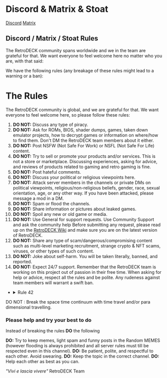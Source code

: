 # Discord & Matrix & Stoat

[Discord](https://discord.gg/WDc5C9YWMx)
[Matrix](https://matrix.to/#/#retrodeck:matrix.org)<br/>

## Discord / Matrix / Stoat Rules

The RetroDECK community spans worldwide and we in the team are grateful for that. We want everyone to feel welcome here no matter who you are, with that said:

We have the following rules (any breakage of these rules might lead to a warning or a ban):

# The Rules

The RetroDECK community is global, and we are grateful for that. We want everyone to feel welcome here, so please follow these rules:
    
1. **DO NOT:** Discuss any type of piracy.
2. **DO NOT:** Ask for ROMs, BIOS, shader dumps, games, taken down emulator projects, how to decrypt games or information on where/how to find them. Don't DM the RetroDECK team members about it either.
3. **DO NOT:** Post NSFW (Not Safe For Work) or NSFL (Not Safe For Life) content.
4. **DO NOT:** Try to sell or promote your products and/or services. This is not a store or marketplace. Discussing experiences, asking for advice, and reviews of products related to gaming and retro gaming is fine.
5. **DO NOT:** Post hateful comments.
6. **DO NOT:** Discuss your political or religious viewpoints here.
7. **DO NOT:** Attack server members in the channels or private DMs on political viewpoints, religious/non-religious beliefs, gender, race, sexual orientation, age, or any other way. If you have been attacked, please message a mod in a DM.
8. **DO NOT:** Spam or flood the channels.
9. **DO NOT:** Share information or pictures about leaked games.
10. **DO NOT:** Spoil any new or old game or media.
11. **DO NOT:** Use General for support requests. Use Community Support and ask the community help  Before submitting any request, please read up on the  [RetroDECK Wiki](https://retrodeck.readthedocs.io/) and make sure you are on the latest version of RetroDECK.
12. **DO NOT:** Share any type of scam/dangerous/compromising content such as multi-level marketing recruitment, strange crypto & NFT scams, viruses, or other types of such content.
13. **DO NOT:** Joke about self-harm. You will be taken literally, banned, and reported.
14. **DO NOT:** Expect 24/7 support. Remember that the RetroDECK team is working on this project out of passion in their free time. When asking for help or advice, respect all the rules and be polite. Any rudeness against team members will warrant a swift ban.

- <details><summary>Rule 42</summary>

DO NOT : Break the space time continuum with time travel and/or para dimensional travelling.

</details>

### Please help and try your best to do

Instead of breaking the rules **DO** the following

**DO:** Try to keep memes, light spam and funny posts in the ⁠Random MEMES (however flooding is always prohibited and all server rules must till be respected even in this channel).
**DO:** Be patient, polite, and respectful to each other. Avoid swearing.
**DO:** Keep the topic in the correct channel.
**DO:** Help each other as best as you can.

*"Vivi e lascia vivere"*
RetroDECK Team
